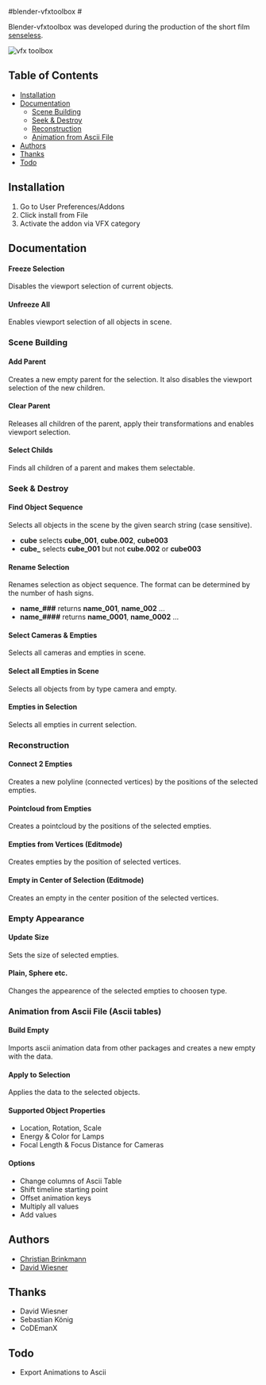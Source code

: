 #blender-vfxtoolbox #

Blender-vfxtoolbox was developed during the production of the short film [senseless](https://vimeo.com/76863099). 

![vfx toolbox](http://zblur.de/github/vfxtoolbox/vfxtoolbox_151_ui-objectmode.jpg "vfxtoolbox 1.5.1 UI-Object Mode")

## Table of Contents ##
- [Installation](#installation)
- [Documentation](#documentation)
    - [Scene Building](#scene-building)
    - [Seek & Destroy](#seek--destroy)
    - [Reconstruction](#reconstruction)
    - [Animation from Ascii File](#animation-from-ascii-file-ascii-tables)
- [Authors](#authors)
- [Thanks](#thanks)
- [Todo](#todo)

## Installation ##

1. Go to User Preferences/Addons
1. Click install from File
1. Activate the addon via VFX category

## Documentation ##

#### Freeze Selection ####
Disables the viewport selection of current objects.

#### Unfreeze All ####
Enables viewport selection of all objects in scene.

### Scene Building ###

#### Add Parent ####
Creates a new empty parent for the selection. It also disables the viewport selection of the new children.

#### Clear Parent ####
Releases all children of the parent, apply their transformations and enables viewport selection.

#### Select Childs ####
Finds all children of a parent and makes them selectable.

### Seek & Destroy ###

#### Find Object Sequence ####
Selects all objects in the scene by the given search string (case sensitive).  
- **cube** selects **cube_001**, **cube.002**, **cube003**
- **cube_** selects **cube_001** but not **cube.002** or **cube003**

#### Rename Selection ####
Renames selection as object sequence. The format can be determined by the number of hash signs.
- **name_###** returns **name_001**, **name_002** ...  
- **name_####** returns **name_0001**, **name_0002** ...

#### Select Cameras & Empties ####
Selects all cameras and empties in scene.

#### Select all Empties in Scene ####
Selects all objects from by type camera and empty.

#### Empties in Selection ####
Selects all empties in current selection.

### Reconstruction ###

#### Connect 2 Empties ####
Creates a new polyline (connected vertices) by the positions of the selected empties.

#### Pointcloud from Empties ####
Creates a pointcloud by the positions of the selected empties.

#### Empties from Vertices (Editmode) ####
Creates empties by the position of selected vertices.

#### Empty in Center of Selection (Editmode) ####
Creates an empty in the center position of the selected vertices.

### Empty Appearance ###

#### Update Size ###
Sets the size of selected empties.

#### Plain, Sphere etc. ###
Changes the appearence of the selected empties to choosen type.

### Animation from Ascii File (Ascii tables) ###

#### Build Empty ####
Imports ascii animation data from other packages and creates a new empty with the data.

#### Apply to Selection ####
Applies the data to the selected objects.

#### Supported Object Properties ####
- Location, Rotation, Scale  
- Energy & Color for Lamps
- Focal Length & Focus Distance for Cameras

#### Options ####
- Change columns of Ascii Table   
- Shift timeline starting point  
- Offset animation keys  
- Multiply all values  
- Add values  


## Authors ##

- [Christian Brinkmann](http://www.zblur.de)
- [David Wiesner](https://github.com/DavidWiesner)

## Thanks ##

- David Wiesner
- Sebastian König
- CoDEmanX

## Todo ##

- Export Animations to Ascii


